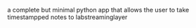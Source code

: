 a complete but minimal python app that allows the user to take timestampped notes to labstreaminglayer 
